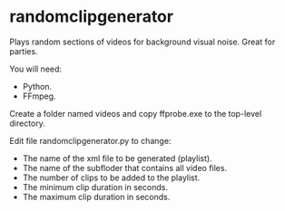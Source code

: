 # randomclipgenerator
Plays random sections of videos for background visual noise.
Great for parties.

You will need:
* Python.
* FFmpeg.

Create a folder named videos and copy ffprobe.exe to the top-level directory.

Edit file randomclipgenerator.py to change:
* The name of the xml file to be generated (playlist).
* The name of the subfloder that contains all video files.
* The number of clips to be added to the playlist.
* The minimum clip duration in seconds.
* The maximum clip duration in seconds.
